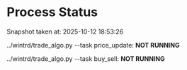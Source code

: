 # Process Status

Snapshot taken at: 2025-10-12 18:53:26

../wintrd/trade_algo.py --task price_update: **NOT RUNNING**

../wintrd/trade_algo.py --task buy_sell: **NOT RUNNING**

